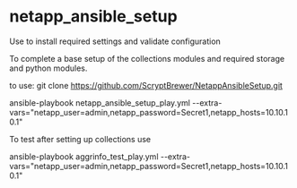# netapp_ansible_setup
Use to install required settings and validate configuration


To complete a base setup of the collections modules and required storage and python modules. 

to use:
git clone https://github.com/ScryptBrewer/NetappAnsibleSetup.git

ansible-playbook netapp_ansible_setup_play.yml --extra-vars="netapp_user=admin,netapp_password=Secret1,netapp_hosts=10.10.10.1"

To test after setting up collections use

ansible-playbook aggrinfo_test_play.yml --extra-vars="netapp_user=admin,netapp_password=Secret1,netapp_hosts=10.10.10.1"


